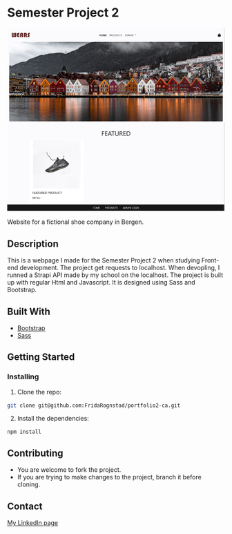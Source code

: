# Semester Project 2

![image](https://github.com/FridaRognstad/semester-project-2/blob/main/semester-project-index.jpg?raw=true)

Website for a fictional shoe company in Bergen. 

## Description
This is a webpage I made for the Semester Project 2 when studying Front-end development. The project get requests to localhost. When devopling, I runned a Strapi API made by my school on the localhost. The project is built up with regular Html and Javascript. It is designed using Sass and Bootstrap. 

## Built With

- [Bootstrap](https://getbootstrap.com/)
- [Sass](https://sass-lang.com/)

## Getting Started

### Installing

1. Clone the repo:

```bash
git clone git@github.com:FridaRognstad/portfolio2-ca.git
```

2. Install the dependencies:

```
npm install
```

## Contributing

- You are welcome to fork the project.
- If you are trying to make changes to the project, branch it before cloning.

## Contact

[My LinkedIn page](https://no.linkedin.com/in/frida-rognstad)
